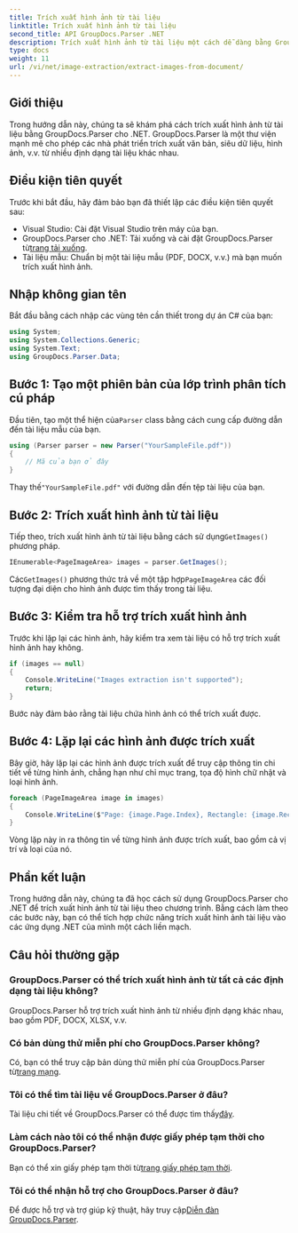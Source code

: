 ```yaml
---
title: Trích xuất hình ảnh từ tài liệu
linktitle: Trích xuất hình ảnh từ tài liệu
second_title: API GroupDocs.Parser .NET
description: Trích xuất hình ảnh từ tài liệu một cách dễ dàng bằng GroupDocs.Parser cho .NET. Khả năng xử lý tài liệu của bạn và hợp lý hóa các tác vụ trích xuất hình ảnh một cách hiệu quả.
type: docs
weight: 11
url: /vi/net/image-extraction/extract-images-from-document/
---
```

## Giới thiệu
Trong hướng dẫn này, chúng ta sẽ khám phá cách trích xuất hình ảnh từ tài liệu bằng GroupDocs.Parser cho .NET. GroupDocs.Parser là một thư viện mạnh mẽ cho phép các nhà phát triển trích xuất văn bản, siêu dữ liệu, hình ảnh, v.v. từ nhiều định dạng tài liệu khác nhau.
## Điều kiện tiên quyết
Trước khi bắt đầu, hãy đảm bảo bạn đã thiết lập các điều kiện tiên quyết sau:
- Visual Studio: Cài đặt Visual Studio trên máy của bạn.
-  GroupDocs.Parser cho .NET: Tải xuống và cài đặt GroupDocs.Parser từ[trang tải xuống](https://releases.groupdocs.com/parser/net/).
- Tài liệu mẫu: Chuẩn bị một tài liệu mẫu (PDF, DOCX, v.v.) mà bạn muốn trích xuất hình ảnh.

## Nhập không gian tên
Bắt đầu bằng cách nhập các vùng tên cần thiết trong dự án C# của bạn:
```csharp
using System;
using System.Collections.Generic;
using System.Text;
using GroupDocs.Parser.Data;
```
## Bước 1: Tạo một phiên bản của lớp trình phân tích cú pháp
 Đầu tiên, tạo một thể hiện của`Parser` class bằng cách cung cấp đường dẫn đến tài liệu mẫu của bạn.
```csharp
using (Parser parser = new Parser("YourSampleFile.pdf"))
{
    // Mã của bạn ở đây
}
```
 Thay thế`"YourSampleFile.pdf"` với đường dẫn đến tệp tài liệu của bạn.
## Bước 2: Trích xuất hình ảnh từ tài liệu
 Tiếp theo, trích xuất hình ảnh từ tài liệu bằng cách sử dụng`GetImages()` phương pháp.
```csharp
IEnumerable<PageImageArea> images = parser.GetImages();
```
 Các`GetImages()` phương thức trả về một tập hợp`PageImageArea` các đối tượng đại diện cho hình ảnh được tìm thấy trong tài liệu.
## Bước 3: Kiểm tra hỗ trợ trích xuất hình ảnh
Trước khi lặp lại các hình ảnh, hãy kiểm tra xem tài liệu có hỗ trợ trích xuất hình ảnh hay không.
```csharp
if (images == null)
{
    Console.WriteLine("Images extraction isn't supported");
    return;
}
```
Bước này đảm bảo rằng tài liệu chứa hình ảnh có thể trích xuất được.
## Bước 4: Lặp lại các hình ảnh được trích xuất
Bây giờ, hãy lặp lại các hình ảnh được trích xuất để truy cập thông tin chi tiết về từng hình ảnh, chẳng hạn như chỉ mục trang, tọa độ hình chữ nhật và loại hình ảnh.
```csharp
foreach (PageImageArea image in images)
{
    Console.WriteLine($"Page: {image.Page.Index}, Rectangle: {image.Rectangle}, Type: {image.FileType}");
}
```
Vòng lặp này in ra thông tin về từng hình ảnh được trích xuất, bao gồm cả vị trí và loại của nó.

## Phần kết luận
Trong hướng dẫn này, chúng ta đã học cách sử dụng GroupDocs.Parser cho .NET để trích xuất hình ảnh từ tài liệu theo chương trình. Bằng cách làm theo các bước này, bạn có thể tích hợp chức năng trích xuất hình ảnh tài liệu vào các ứng dụng .NET của mình một cách liền mạch.

## Câu hỏi thường gặp
### GroupDocs.Parser có thể trích xuất hình ảnh từ tất cả các định dạng tài liệu không?
GroupDocs.Parser hỗ trợ trích xuất hình ảnh từ nhiều định dạng khác nhau, bao gồm PDF, DOCX, XLSX, v.v.
### Có bản dùng thử miễn phí cho GroupDocs.Parser không?
 Có, bạn có thể truy cập bản dùng thử miễn phí của GroupDocs.Parser từ[trang mạng](https://releases.groupdocs.com/).
### Tôi có thể tìm tài liệu về GroupDocs.Parser ở đâu?
 Tài liệu chi tiết về GroupDocs.Parser có thể được tìm thấy[đây](https://reference.groupdocs.com/parser/net/).
### Làm cách nào tôi có thể nhận được giấy phép tạm thời cho GroupDocs.Parser?
 Bạn có thể xin giấy phép tạm thời từ[trang giấy phép tạm thời](https://purchase.groupdocs.com/temporary-license/).
### Tôi có thể nhận hỗ trợ cho GroupDocs.Parser ở đâu?
 Để được hỗ trợ và trợ giúp kỹ thuật, hãy truy cập[Diễn đàn GroupDocs.Parser](https://forum.groupdocs.com/c/parser/17).